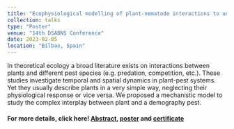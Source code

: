 ```yaml
---
title: "Ecophysiological modelling of plant-nematode interactions to understand plant tolerance"
collection: talks
type: "Poster"
venue: "14th DSABNS Conference"
date: 2023-02-05
location: "Bilbao, Spain"
---
```

In theoretical ecology a broad literature exists on interactions between plants and different pest species (e.g. predation, competition, etc.). These studies investigate temporal and spatial dynamics in plant-pest systems. Yet they usually describe plants in a very simple way, neglecting their physiological response or vice versa. We proposed a mechanistic model to study the complex interplay between plant and a demography pest.
#### For more details, click here! [Abstract](../../files/abstract_dsabns_conf_feb_2023.pdf), [poster](../../files/poster_dsabns_conf_feb_2023.pdf) and [certificate](../../files/certificate_dsabns_conf_feb_2023.pdf)
